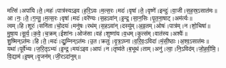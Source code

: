 

  
मत्सि॑।अपा॑यि।ते॒।महः॑।पात्र॑स्यऽइव।ह॒रि॒ऽवः।म॒त्स॒रः।मदः॑।वृषा॑।ते॒।वृष्णे॑।इन्दुः॑।वा॒जी।स॒ह॒स्र॒ऽसात॑मः॥  
आ।नः॒।ते॒।ग॒न्तु॒।म॒त्स॒रः।वृषा॑।मदः॑।वरे॑ण्यः।स॒हऽवा॑न्।इ॒न्द्र॒।सा॒न॒सिः।पृ॒त॒ना॒षाट्।अम॑र्त्यः॥  
त्वम्।हि।शूरः॑।सनि॑ता।चो॒दयः॑।मनु॑षः।रथ॑म्।स॒हऽवा॑न्।दस्यु॑म्।अ॒व्र॒तम्।ओषः॑।पात्र॑म्।न।शो॒चिषा॑॥  
मु॒षा॒य।सू॒र्य॒।क॒वे॒।च॒क्रम्।ईशा॑नः।ओज॑सा।वह॑।शुष्णा॑य।व॒धम्।कुत्स॑म्।वात॑स्य।अश्वैः॑॥  
शु॒ष्मिन्ऽत॑मः।हि।ते॒।मदः॑।द्यु॒म्निन्ऽत॑मः।उ॒त।क्रतुः॑।वृ॒त्र॒ऽघ्ना।व॒रि॒वः॒ऽविदा॑।मं॒सी॒ष्ठाः।अ॒श्व॒ऽसात॑मः॥  
यथा॑।पूर्वे॑भ्यः।ज॒रि॒तृऽभ्यः॑।इ॒न्द्र॒।मयः॑ऽइव।आपः॑।न।तृष्य॑ते।ब॒भूथ॑।ताम्।अनु॑।त्वा॒।नि॒ऽविद॑म्।जो॒ह॒वी॒मि॒।वि॒द्याम॑।इ॒षम्।वृ॒जन॑म्।जी॒रऽदा॑नुम्॥  
